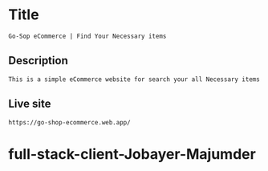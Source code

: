 # Title 
    Go-Sop eCommerce | Find Your Necessary items 

## Description
    This is a simple eCommerce website for search your all Necessary items

## Live site 
    https://go-shop-ecommerce.web.app/



# full-stack-client-Jobayer-Majumder
